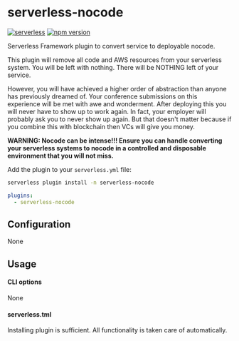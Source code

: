 # serverless-nocode

[![serverless](http://public.serverless.com/badges/v3.svg)](http://www.serverless.com) [![npm version](https://badge.fury.io/js/serverless-nocode.svg)](https://badge.fury.io/js/serverless-nocode)

Serverless Framework plugin to convert service to deployable nocode.

This plugin will remove all code and AWS resources from your serverless system.  You will be left with nothing.  There will be NOTHING left of your service.

However, you will have achieved a higher order of abstraction than anyone has previously dreamed of.  Your conference submissions on this experience will be met with awe and wonderment.  After deploying this you will never have to show up to work again. In fact, your employer will probably ask you to never show up again.  But that doesn't matter because if you combine this with blockchain then VCs will give you money.

__WARNING: Nocode can be intense!!! Ensure you can handle converting your serverless systems to nocode in a controlled and disposable environment that you will not miss.__


Add the plugin to your `serverless.yml` file:

```bash
serverless plugin install -n serverless-nocode
```

```yaml
plugins:
  - serverless-nocode
```

## Configuration
None

## Usage
#### CLI options
None

#### serverless.tml
Installing plugin is sufficient. All functionality is taken care of automatically.

